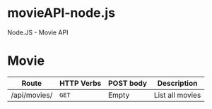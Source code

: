 # movieAPI-node.js
Node.JS - Movie API 

# Movie

| Route | HTTP Verbs | POST body | Description |
| ----- | ---------- | --------- | ----------- |
| /api/movies/ | `GET` | Empty | List all movies |
